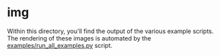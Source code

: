 # img

Within this directory, you'll find the output of the various example scripts.
The rendering of these images is automated by the 
[examples/run_all_examples.py](../examples/run_all_examples.py) script.
